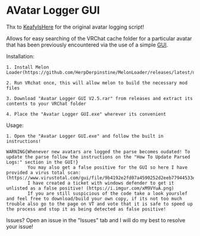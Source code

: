 # AVatar Logger GUI

Thx to [KeafyIsHere](https://github.com/KeafyIsHere) for the original avatar logging script!

Allows for easy searching of the VRChat cache folder for a particular avatar that has been previously encountered via the use of a simple [GUI](https://i.imgur.com/9wAvbfJ.png).

Installation:
	
	1. Install Melon Loader(https://github.com/HerpDerpinstine/MelonLoader/releases/latest/download/MelonLoader.Installer.exe).
	
	2. Run VRchat once, this will allow melon to build the necessary mod files
	
	3. Download "Avatar Logger GUI V2.5.rar" from releases and extract its contents to your VRChat folder
	
	4. Place the "Avatar Logger GUI.exe" wherever its convenient
	
Usage:

	1. Open the "Avatar Logger GUI.exe" and follow the built in instructions!
	
	WARNING{Whenever new avatars are logged the parse becomes oudated! To update the parse follow the instructions on the "How To Update Parsed Logs:" section in the GUI!}
			You may also get a false positive for the GUI so here I have provided a virus total scan: (https://www.virustotal.com/gui/file/9b4192e2fd07a4590252d2eeb77944533e7738cf20a892aa31fd2712c2116057/summary)
			I have created a ticket with windows defender to get it unlisted as a false positive! (https://i.imgur.com/xM9VYuA.png)
			If you are still suspicious of the code take a look yourslef and feel free to download/build your own copy, if its not too much trouble also go to the page on VT and vote that it is safe to speed up the process and stop it as being detected as false positive!
	 
Issues? Open an issue in the "Issues" tab and I will do my best to resolve your issue!